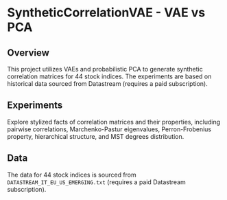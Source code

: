 # SyntheticCorrelationVAE - VAE vs PCA

## Overview

This project utilizes VAEs and probabilistic PCA to generate synthetic correlation matrices for 44 stock indices. The experiments are based on historical data sourced from Datastream (requires a paid subscription).

## Experiments

Explore stylized facts of correlation matrices and their properties, including pairwise correlations, Marchenko-Pastur eigenvalues, Perron-Frobenius property, hierarchical structure, and MST degrees distribution.

## Data

The data for 44 stock indices is sourced from `DATASTREAM_IT_EU_US_EMERGING.txt` (requires a paid Datastream subscription).
